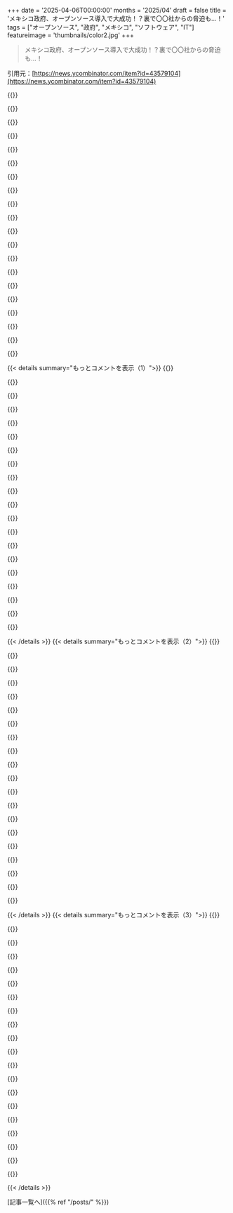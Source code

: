 +++
date = '2025-04-06T00:00:00'
months = '2025/04'
draft = false
title = 'メキシコ政府、オープンソース導入で大成功！？裏で〇〇社からの脅迫も…！'
tags = ["オープンソース", "政府", "メキシコ", "ソフトウェア", "IT"]
featureimage = 'thumbnails/color2.jpg'
+++

> メキシコ政府、オープンソース導入で大成功！？裏で〇〇社からの脅迫も…！

引用元：[https://news.ycombinator.com/item?id=43579104](https://news.ycombinator.com/item?id=43579104)

{{<matomeQuote body="この記事のここが面白かったなー。<br>＞González Waiteは、大手プロプライエタリソフトウェア企業は全部”いじめっ子”だって言ってた。メキシコがアメリカ製じゃない技術使ってるってんで、アメリカ大使館に呼び出されて脅されたらしいよ。でも、メキシコ政府はAmazonとかGoogleとかMicrosoftのソフトやサービスも使ってるって説明したら、脅しはなくなったんだって。いろんな会社がアメリカ政府を使って他国をいじめるけど、オープンソースに移行するプロジェクトにはライセンス監査で嫌がらせするんだって。うまく移行できた時はいつも”半年後に監査が入った”らしい。ちゃんと弁護士を立てて対策する必要があるね。オランダ政府の人も同じようなこと言ってたよ。新しいソフトウェアシステムが必要になると、Microsoftがコンサルタントを何人も”無料”で送り込んで、Microsoftのサービスへの移行を”手伝って”くれるんだって。" userName="huijzer" createdAt="2025-04-06T07:18:52" color="#ff5733">}}

{{<matomeQuote body="LiMux[1]（Linuxとミュンヘン）プロジェクトの話は面白いよね。ミュンヘンの地方政府は結構長い間使ってたんだけど、Microsoftがドイツ本社をミュンヘンに作ったんだ。そしたら、その本社とロビー活動のおかげで、LiMuxは”成功”した途端に新しい政府によって追い出されちゃったんだって。<br>[1] https://en.wikipedia.org/wiki/LiMux" userName="vollbrecht" createdAt="2025-04-06T10:26:11" color="">}}

{{<matomeQuote body="LiMuxの話はよく出るよねー。面白い話だし、実は俺もキャリアの初期にそこで働いてたから、何が問題で失敗したのか何度か書いたことあるんだよねー。[1]を読んでみて。<br>tl;dr: LiMuxは政治的な理由だけで失敗したわけじゃないんだよね（政治も大きな役割を果たしたし、Dieter Reiterのことは色々あって嫌いだけど、LiMuxもその一つ）。最初から失敗するように仕組まれてたんだよね、主に予算の関係で。<br>https://hn.algolia.com/?dateRange=all&page=0&prefix=true&que..." userName="mschuster91" createdAt="2025-04-06T16:26:58" color="">}}

{{<matomeQuote body="いやいや、違うって。俺もそこで働いてたんだから。予算の問題はなかったよ。解任は政治的な理由からだよ。<br>問題はプロパガンダだったんだ。Dieter ReiterがITにたくさんお金を払わなきゃいけなくなって、LiMuxから離れたのを後悔してるって誰かに言ったって噂もあるくらいなんだから。" userName="deknos" createdAt="2025-04-07T12:55:45" color="#785bff">}}

{{<matomeQuote body="＞予算の問題はなかった。<br>設備の状況をどう判断するかによるんじゃない？俺の私物のPCの方が市のPCよりRAMが4倍もあったし…うちの学校のMuSiNのコンピュータは2012年までwin2k(!)で動いてたんだぜ？それが予算の問題じゃないって言うなら、他に何があるんだよ。<br>＞Dieter Reiterが何かを後悔してるって噂もある。<br>Reiterが何かを後悔するなんて、マジありえない。<br>まあ、また会えて（というか、読めて）嬉しいよ！" userName="mschuster91" createdAt="2025-04-07T14:17:52" color="">}}

{{<matomeQuote body="まあ、コンピュータの性能はめっちゃ良くはなかったけど、ほとんどのタスクには十分だったよ。<br>それにmusinはミュンヘン市じゃないし、連邦政府の管轄だよ。<br>＞また会えて（というか、読めて）嬉しいよ！<br>こちらこそ！元気にしてる？" userName="deknos" createdAt="2025-04-07T15:36:42" color="">}}

{{<matomeQuote body="マジで！メールアドレス教えてくれない？また連絡取りたいし。" userName="mschuster91" createdAt="2025-04-07T19:59:50" color="">}}

{{<matomeQuote body="スイスにある昔ながらの製造会社で働いてたんだけど、工場のセンサー用のIoTプラットフォームを自社で作ろうとしたんだよね。Microsoftに相談したら、ゴミみたいなもんしかなかったから、自分たちでやることにしたんだ。そしたら後で、MicrosoftのCEOがその会社のCEOに電話してきて、なんでMicrosoftの製品を使わないんだって毎日言われるようになったんだよね。ただの民間企業なのに、しかも大口顧客でもないのに、CEOを営業電話に巻き込むなんてありえない。それで、Microsoftってマジで腐ってるなって思ったんだ。" userName="calewis" createdAt="2025-04-06T10:36:34" color="#ff33a1">}}

{{<matomeQuote body="CERN（同じくスイスにある）も数年前にMicrosoftから乗り換えようと頑張ったんだよね。Microsoftがめっちゃ高いお金を請求し始めたから。何人か担当者を立てて、バックエンドのサービスをいくつか切り替えたんだ。そしたら、オープンソースのものがめっちゃうまく動いたんだって！<br>でも1年後くらいに、Microsoft製品をめっちゃ使うようになったんだよね（新しいIT責任者が入った直後）。ITの人に聞いても理由がわからなかったけど、Microsoftに戻るのが良いって思ってる人はいなかったみたい。<br>詳しくはここを見て<br>https://news.ycombinator.com/item?id=41717607" userName="dguest" createdAt="2025-04-06T16:18:38" color="#ff5c5c">}}

{{<matomeQuote body="俺が素人っぽいソフトウェアの仕事で高エネルギー物理学に関わってた頃、CERNはお気に入りのHypernewsシステムからMicrosoft Sharepointベースのものに切り替えたんだ。なんでそんなことするのか誰も理解できなかったし、新しいシステムは嫌われてたよ。<br>Hypernewsは計画よりずっと遅れて2021年にようやく停止したみたいだけど、ちゃんとやったんだね。" userName="ahartmetz" createdAt="2025-04-06T18:12:17" color="">}}

{{<matomeQuote body="最近Discourse[1]に移行するのよく見るね。研究開発の現場って、3～5年くらいのプロジェクトごとに人が入れ替わるから、新しいインフラを導入するの難しいんだよね。みんな、ソフトとか実験設備が使えなくなるまで使い続ける感じ。[1]: https://www.discourse.org/" userName="dguest" createdAt="2025-04-07T08:52:38" color="">}}

{{<matomeQuote body="Scientific Linuxっていう、CentOSみたいなRHELの派生OSも公開してたんだね。" userName="anthk" createdAt="2025-04-06T16:43:04" color="">}}

{{<matomeQuote body="CERNの実験とかIT部門は、オープンソースにめっちゃ貢献してるよ。何千人もの研究者が関わってて、いろんな機関から資金が出てるから、ライセンス料とかマジ無理ゲー。Scientific Linuxはもう終わっちゃったけどね。CERNの面白い技術はLinuxとオープンソースなのに、ITインフラは古いMSのサービスとWindowsなんだよね。" userName="dguest" createdAt="2025-04-06T17:40:12" color="#785bff">}}

{{<matomeQuote body="2003年くらいからそうだったよ。Linux使ってたのは加速器のインフラくらいで、みんなWindowsかOS X使ってた。IT部門はLinuxワークステーションのサポートはゼロだったし。CERNの研究者の多くはLinuxを直接使ってないからね。IT部門はLinuxハードウェアをサポートしたくないし、OEMもLinuxパソコン売りたがらないし。" userName="pjmlp" createdAt="2025-04-07T07:42:51" color="">}}

{{<matomeQuote body="Linuxへの移行がゆっくり進んでるの面白いね。うちの実験（研究者数千人）だと、論文は全部LaTeXで書いて、Linux環境でビルドしないと投稿できないんだ。開発はLinuxのクラスターにsshするか、LinuxのVMを使うか、Linuxのパソコン使うかのどれか。エンジニアとかはWindows依存のFPGA設計ソフトとかLabViewとか使ってるけど。" userName="dguest" createdAt="2025-04-07T08:12:07" color="#38d3d3">}}

{{<matomeQuote body="＞MSと話したけど、<br>ロックインさせて継続的な収入を確保しようとしてるだけで、あんたの問題を公平かつ費用対効果の高い方法で解決しようとしてないよ。" userName="noisy_boy" createdAt="2025-04-06T12:09:00" color="#785bff">}}

{{<matomeQuote body="DellがWebObjectsをオンラインストアに使ってた時、Microsoftがライセンス契約で脅したのが良い例だよね。" userName="WillAdams" createdAt="2025-04-06T15:14:48" color="">}}

{{<matomeQuote body="小さい会社が重要なのは、プロプライエタリじゃない技術への移行が簡単で成功しやすいから。同じ市場の小さい会社が成功すれば、大きい会社も注目するかもね。" userName="speed_spread" createdAt="2025-04-06T13:27:06" color="">}}

{{<matomeQuote body="マジそれ。スタートアップが存在する理由だよね。小さい組織の方が新しいことやりやすいし。" userName="sitkack" createdAt="2025-04-06T15:17:02" color="#ff33a1">}}

{{<matomeQuote body="ドキュメンタリーの”The Microsoft Dilemma - Europe as a software colony”がおすすめ。Microsoftが政府の腐敗した部署をターゲットにして、脅迫とかで操ってるのがわかるよ。政府関係者になりすまして、プロジェクトの決定に影響を与えてるんだって。https://m.youtube.com/watch?v=duaYLW7LQvg" userName="cookiengineer" createdAt="2025-04-07T11:02:05" color="#ff5733">}}

{{< details summary="もっとコメントを表示（1）">}}
{{<matomeQuote body="大手OEMとかOSベンダーは普通にBSDsとかLinuxディストリビューション使ってるのに、30年前と変わらずリバースエンジニアリングでハードウェアサポートしてるんだよねー。一般人が近所のショッピングモールで買えるLinuxデスクトップPCって言ったらAndroidとかChromeOSデバイスしかないし、周辺機器のサポートも同じ感じ。" userName="pjmlp" createdAt="2025-04-06T08:23:55" color="">}}

{{<matomeQuote body="政府がLinux readyなハードウェアをまとめて注文すればいいじゃん。それに30年前なら一般人でもDOS使えてたんだから、官僚的な作業ならそれで十分でしょ。今でも2週間くらいトレーニングすればできるようになるって。" userName="cbmask" createdAt="2025-04-06T13:21:33" color="">}}

{{<matomeQuote body="＞30年前の”一般人”はDOS使えてたって言うけど…<br>ここ10～15年でPCが普及したから、アプリストアからアプリをダウンロードしたり、Webページを見るくらいしかできない世代もいるんだよね。DOS使ってた頃とは全然違うよ。" userName="motorest" createdAt="2025-04-06T15:41:55" color="#45d325">}}

{{<matomeQuote body="まさか、今の人たちが昔よりバカだって言うんじゃないよね？学べるでしょ。" userName="redeeman" createdAt="2025-04-06T21:48:48" color="">}}

{{<matomeQuote body="＞頭が悪いって言うんじゃないなら学べるはずって言うけど…<br>PCを使ってる人の割合が昔よりずっと多いし、UXデザインのおかげで”学習”しなくても使えるようになってるんだよ。普通の人がターミナル開いてコマンド入力する気になると思う？ソフトウェアエンジニアでさえ仕事終わったらPC触りたくない人もいるのに、興味もないことを”学べ”って言うの？" userName="motorest" createdAt="2025-04-07T04:49:54" color="#785bff">}}

{{<matomeQuote body="スマホを取り上げれば、できるようになるよ。" userName="sudahtigabulan" createdAt="2025-04-07T01:31:25" color="">}}

{{<matomeQuote body="うちのDMVとかTSAは緑色のターミナル使ってるけど、順番に入力する以上の複雑な作業は無理だと思うなー。q4osみたいな安定したGUIなら使えるかも。政府の仕事を見てると、グループウェアとかチャットシステムはマジで効果あるよ。" userName="WorldPeas" createdAt="2025-04-06T15:43:42" color="">}}

{{<matomeQuote body="80年代とか90年代初めにPC使ってた人は、全然”一般人”じゃなかったって。" userName="zzzeek" createdAt="2025-04-06T21:50:50" color="">}}

{{<matomeQuote body="normieはただのネットスラングで、普通の人のことだよ。" userName="rikafurude21" createdAt="2025-04-06T13:37:40" color="">}}

{{<matomeQuote body="それな。" userName="pjmlp" createdAt="2025-04-06T09:43:57" color="">}}

{{<matomeQuote body="普通って言われるくらい、別に悪口じゃないっしょ。" userName="HPsquared" createdAt="2025-04-06T17:52:54" color="">}}

{{<matomeQuote body="確かに、それならマグルって呼ぼうぜ。「そのネタわかる俺かっけー」っていうエリート主義と、作中の魔法使いのエリート主義がダブルで楽しめるし。/s" userName="cheschire" createdAt="2025-04-06T15:36:23" color="">}}

{{<matomeQuote body="マジでこれらの会社はクソみたいなイジメっ子だよ。取締役会とか、CEOとか、知事とか、上院議員とか、市長とか、監査法人とか、どこにでも訴えかけるからな。友達を罰して敵を持ち上げるんだぜ。<br>CIOとかCTOの重要な仕事は、主要なサプライヤーとの関係を維持すること。特にSaaS/IaaSだと、会社の価値は会社がでっち上げたクソみたいなチャーン指標で決まるからね。200万ドルの取引が、Sales VPのボーナスにめっちゃ影響することもあるんだわ。昔のソフトウェア業界よりも、もっと違うタイプのアホにならないと、こういう連中をコントロールできない。" userName="Spooky23" createdAt="2025-04-06T17:34:47" color="#ff5c5c">}}

{{<matomeQuote body="経済ネットワーク理論：<br>＞ソフトウェア業界を研究した経済学者は、ソフトウェアビジネスの価値は、顧客が競合他社に乗り換える際の総コストとほぼ同じであると結論付けた。どちらも、顧客からソフトウェアベンダーへの将来の支払いの正味現在価値に等しい。つまり、成熟市場の既存企業、例えばMicrosoftのOffice製品は、顧客をより強固に囲い込む方法を見つけ出すことができれば、市場よりも速く成長できるということだ。この理論にはいくつかの条件があるが、基本的な考え方はソフトウェア業界の幹部にはよく知られている。これが、Bill Gが「当初は音楽について考えていたが、メールやドキュメントの方がはるかに面白い分野だと気づいた」とコメントした理由だ。”" userName="looofooo0" createdAt="2025-04-06T07:30:44" color="#785bff">}}

{{<matomeQuote body="おおー、リンクある？それ興味深いな…<br>あと、開発者としての俺の学習投資はコードの方が多いから、乗り換えやすいってことにも気づいた。" userName="lifeisstillgood" createdAt="2025-04-06T08:25:56" color="">}}

{{<matomeQuote body="https://www.cl.cam.ac.uk/archive/rja14/tcpa-faq.html<br>ここと、https://www.researchgate.net/publication/200167344_Informati... のアイデアから引用。" userName="looofooo0" createdAt="2025-04-06T13:04:32" color="#38d3d3">}}

{{<matomeQuote body="ちょっと話がそれるけど、Ross Andersonの記事を見て思い出したんだけど…<br>https://www.lightbluetouchpaper.org/ って、もう永久に見れないの？それとも一時的なダウン？" userName="masfuerte" createdAt="2025-04-06T15:33:16" color="">}}

{{<matomeQuote body="彼は亡くなったけど、light blue touchpaperのウェブサイトはまだ見れるよ。ケンブリッジ大学のセキュリティグループの共同ブログだから、たぶん続くと思う。" userName="ajb" createdAt="2025-04-06T20:49:00" color="">}}

{{<matomeQuote body="記事で「no brainer（考えるまでもない）」って言ってるけど、ITの決定にはめっちゃ頭使う必要があるって説明してるやん。ライセンス料は確かに要素の一つだけど、それだけじゃないし、多くの場合、一番重要なコストじゃないんだよね。PostgreSQLみたいに、Oracleが高くて、触る人が少ない場合は効果あるかも。OracleとPostgreSQLの基本は似てるし。でも、研修とかサポートのコストがライセンス料を上回ることもある。WindowsとExcel使える人が多いけど、Linux DesktopとLibre Officeの研修が必要なら、タダのものが高くつくって話。OSSがバックエンドで成功してるのは偶然じゃないよ。OSSの成功は、ライセンス料だけじゃなくて、全部考慮して適切な製品を適切な場所に置くこと。あと、汚職は関係ない。腐敗した役人や企業は、どんなライセンスでも腐敗する。" userName="bruce511" createdAt="2025-04-06T06:44:00" color="#785bff">}}

{{<matomeQuote body="研修もBig Techの収入源だよね。リセラーとかパートナーにとってボーナスだし、エコシステムを繋ぎとめる。資格が2年くらいで期限切れになるのも、Big Techが儲ける仕組み。Microsoftの技術者は、資格を変えると経験が無意味になるから、Microsoftのエコシステムから抜け出せない人が多い。みんなが毎年エコシステムを変えられるわけじゃないし、オープンソースに移行しにくい。Microsoftが売れるのは、顧客が適切な製品を選んでるからじゃない。自分のキャリアのために良い取引をしようとしてる人が多いから。OracleとかMicrosoftは、その点を最適化してる。製品がダメなら無理だけどね。" userName="Lutger" createdAt="2025-04-06T11:51:43" color="">}}


{{< /details >}}
{{< details summary="もっとコメントを表示（2）">}}
{{<matomeQuote body="大企業だと、ソフトの「Xの研修を受けた」ってのは、仕事の能力と関係ない魔法みたいなもん。エンドユーザーが「Xの研修を受けてない」って言うのは、Xを使いたくないか、Xに関する仕事を受けたくないって意味。「研修」はお金を使ったってアリバイ作り。責任は会社から従業員に移る。MSOfficeみたいに、採用契約に「使える」って書けるツールは、会社がお金を使わずに言い訳できる。研修はネットワーキングイベントみたいなもんで、マニュアル読んだりYouTube見たりした方が学べる。たまに、ちゃんと教えられる人もいるけど。" userName="hyperman1" createdAt="2025-04-06T14:30:05" color="">}}

{{<matomeQuote body="＞エンドユーザーが「Xの研修を受けてない」って言うのは、Xを使いたくないか、Xに関する仕事を受けたくないって意味。”<br>IT業界ではよくあることだよね。俺らは継続学習が普通だけど、他の人にとっては嫌なこと。普通の事務員は新しいことを学びたくないんだよ。いつもと同じものを使って、同じ仕事量をこなしたい。WindowsからmacOSに変えようとしただけで、反乱が起きた組織もあった。研修じゃ解決しない。学びたい気持ちがないんだもん。それがオープンソース採用の壁。バックエンドは簡単だけど、ユーザーが乗り気じゃないと、フロントエンドは生産性が上がらない。" userName="thewebguyd" createdAt="2025-04-06T15:57:58" color="#45d325">}}

{{<matomeQuote body="俺だって新しいことなんて学びたくないけど、仕事続けたいなら仕方ないじゃん。" userName="tsss" createdAt="2025-04-06T17:26:18" color="">}}

{{<matomeQuote body="＞Big tools like MSOffice have the ability to be put in hiring contracts: Everyone is assumed to know how to use it, so the company is allowed to deny the no training excuse without spending money.”<br>金融とか保険業界で働いたことない人は、Excelの使い方を知らないと思うよ（WordとかPowerPointもそうかも）。Excelの本はクソみたいなのばっかり。例えば、Joel Spolskyの「You Suck at Excel」を見てみ。Excelを本当に理解するのは、現代のC++を理解するのと同じくらい大変。" userName="aleph_minus_one" createdAt="2025-04-06T22:49:54" color="">}}

{{<matomeQuote body="MSがMA Officeのリボンみたいに変更すると、また研修が必要になるんだよね。OSとかOfficeのこと知らない人が多いから、会社の使い方とか特別なプログラムのために研修しなきゃいけない。MSは便利そうに見えるけど、そうじゃない。大企業だと、アップデートのたびに問題が起きる。TeamsのUIが頻繁に変わって、質問が増える。だから、研修コストはそんなに変わらないと思う。" userName="croes" createdAt="2025-04-06T09:24:34" color="">}}

{{<matomeQuote body="Big Corpより地元のオープンソースの人に依頼した方が経済的だよ。Big Corpは長期的に見ると信用できないし、顧客じゃなくて利益とか3文字の機関しか見てない。" userName="nyclounge" createdAt="2025-04-06T11:14:22" color="">}}

{{<matomeQuote body="やっぱり新しいリボンは嫌い。" userName="sanex" createdAt="2025-04-06T17:58:02" color="">}}

{{<matomeQuote body="第三に、技術の切り替えには大きなコストがかかることが多く、それがロックインにつながります。そのような市場は、たとえ（互換性のない）競合他社が非常に安価に生産できる場合でも、非常に有利なままです。実際、ネットワーク経済理論の主な結果の1つは、顧客ベースの正味現在価値は、競合他社にビジネスを切り替える総コストに等しくなければならないということです[19]。" userName="looofooo0" createdAt="2025-04-06T07:27:28" color="">}}

{{<matomeQuote body="ユーザーをトレーニングする必要があるって言うけど…企業がインターフェースを頻繁に変えるから、ヘビーユーザーでも混乱するんだよね。なんでかって？デザイナーが何かやったってことをアピールしたいからじゃないの？" userName="rvba" createdAt="2025-04-06T08:50:58" color="">}}

{{<matomeQuote body="＞ユーザーをトレーニングする必要があるって言うけど…企業がインターフェースを変えすぎて、ヘビーユーザーでも混乱する”って意見は現実的じゃないと思うな。Windows 11はWindows 7の頃から大きく変わってないし、Windows 10からWindows 11への移行もスムーズだったじゃん。macOSみたいな囲い込み型のOSはもっとそうだし。Linuxのウィンドウマネージャーは、ちょっといじっただけで大きく変わっちゃうし、ディストリビューションも細分化されすぎてるし、カスタマイズも多いし。" userName="motorest" createdAt="2025-04-06T15:47:23" color="">}}

{{<matomeQuote body="Windowsがタスクバーを“効率化”したせいで、アイコンが11個しか表示できなくなったんだよね。俺の経験だと、オフィスワークでは20～30個のウィンドウを開いて、頻繁に切り替える必要があるんだよ。これじゃ生産性が落ちるって。外部プログラムで変更しようとしても、会社のPCじゃ無理だし。" userName="rvba" createdAt="2025-04-07T09:27:10" color="#ff5733">}}

{{<matomeQuote body="汚職は本質じゃないよ。汚職する役人や企業は、ソフトウェアのライセンスに関係なく汚職するんだから。汚職ってことは、誰かが賄賂を払えるくらい儲かってるってこと。つまり、品質の低いものを高く売ってる人が有利になるってことだね。" userName="cjfd" createdAt="2025-04-06T09:27:01" color="">}}

{{<matomeQuote body="そうじゃないよ。企業は自分のお金で賄賂を払うんじゃなくて、売上から払うんだよ。「この政府の契約をくれれば、n%をバックしますよ」ってこと。n%は“妥当”な金額じゃないと意味がない。契約を取る前に賄賂を払う必要がある場合は、資金力がある方が有利だね。" userName="bruce511" createdAt="2025-04-06T11:30:07" color="">}}

{{<matomeQuote body="balance-of-payments-constrained growthを調べてみて。発展途上国では、ドルや輸入に気を付けないとね。現地の労働力は安くて豊富なんだから。問題は、全部できるかどうか。もしできるなら、ドルを節約できるし、スキルも身につく。できないなら、輸入するしかないけどね。" userName="Ericson2314" createdAt="2025-04-07T00:44:55" color="#ff5733">}}

{{<matomeQuote body="「no brainer」って言ってるけど、実は頭を使う必要があるって説明してるじゃん。このフレーズの構造は[[no brain]er]だよ。https://en.wiktionary.org/wiki/-er の7/8番目の意味を見て。" userName="thaumasiotes" createdAt="2025-04-06T07:10:16" color="">}}

{{<matomeQuote body="その通り、それが記事のポイント。「オープンソースは“no-brainer”のように思えるけど、政府は色々な理由でFOSSを使うのを嫌がるんだよね」って書いてある。" userName="spit2wind" createdAt="2025-04-06T09:05:20" color="#785bff">}}

{{<matomeQuote body="OPで言ってるように責任問題はマジでかいよね。OracleでDBMSがぶっ壊れるバグ見つけたら、チケット切ればSLAに基づいてOracleが直してくれる（か、少なくとも回避策をくれる）。Postgresの開発者はライセンスに書いてある通り、メンテナンスとかサポートとかアップデートとか改善とか修正とか、マジで義務ないからね。だから、3つの選択肢しかないわけよ。<br>①各省庁にPostgresのエキスパート雇う→効率悪すぎ。<br>②政府全体をサポートする機関作る→官僚主義で効率悪くなる可能性大。<br>③Postgresのサポートを企業に売って稼ぐ業者作る→高くふっかけてくるリスクあり。" userName="orthoxerox" createdAt="2025-04-06T09:05:01" color="">}}

{{<matomeQuote body="Oracleにバグ直させたことあるぜ。マジでかい組織で、Oracleにめっちゃ金払ってるところでね。何が悪いか、どう直せばいいか全部説明したのに、バグの存在自体を認めなかったんだぜ（その時、他の会社が使ってた微妙な回避策を引用してね）。で、俺の言うこと無視して、直ってない直し方したんだ。そんで、直ったんだけど、正式なサービスパックになるまで使わせてもらえなかった。<br>全部終わるまで何ヶ月もかかったし、契約書読みまくったし、朝3時に電話に出たり、根気強くOracleを宿題が2週間遅れてる学生みたいに扱ったりさ。その後、組織のOracle担当はみんな俺のことめっちゃ褒めてたぜ。Oracleのサービスから使えるパッチを引き出した最初の人間だからな。結果が欲しいならPostgres、誰かを責めたいならOracleだね。" userName="hyperman1" createdAt="2025-04-06T13:13:17" color="#ff5733">}}

{{<matomeQuote body="＞結果が欲しいならPostgres、誰かを責めたいならOracle”<br>Oracleに修正提案を2回もしたのに、サンキューもなし。回避策を見つけなきゃいけないことが数えきれないほどあったし、サポートと協力して問題を解決するために膨大な時間を費やした。Oracleのソフトウェアにはマジで敬意を払えない。頭痛しかしない。Oracleだけを責めるわけにもいかないんだよな。組織を動かし続けなきゃいけないから。マジでOracleを排除したい。" userName="forinti" createdAt="2025-04-06T17:08:30" color="#ff33a1">}}

{{<matomeQuote body="＞結果が欲しいならPostgres、誰かを責めたいならOracle”<br>大企業の官僚主義では、誰かを責められるってのが重要なんだよね。「できることは全部やった。あとはOracle次第」って上司に言えれば、自分の責任を限定できる。「自分たちで直す必要があって、まだ問題解決できてません」っていうのとは大違い。" userName="thewebguyd" createdAt="2025-04-06T16:02:32" color="">}}


{{< /details >}}
{{< details summary="もっとコメントを表示（3）">}}
{{<matomeQuote body="＞チケット切ればSLAに基づいてOracleが直してくれる（か、少なくとも回避策をくれる）”<br>それで、ちゃんと、それなりの時間で、それなりの助けを得られたことある？それ実現するために、会社側はどれだけの投資をした？DBAチームでは、それがミームになってたよ。" userName="szszrk" createdAt="2025-04-06T10:00:08" color="">}}

{{<matomeQuote body="Oracleが直してくれるってことは、上司に「ベストを尽くしてる。あとはOracle次第」って言えるってことでもあるんだよね。問題を解決することだけじゃなくて、自分のキャリアを守ることでもある。「IBMを買ってクビになったやつはいない」って言うじゃん。" userName="ripe" createdAt="2025-04-06T12:29:09" color="#ff5c5c">}}

{{<matomeQuote body="それ、めっちゃ典型的なメカニズムだよね。悲しいけど。本題に戻ると、年間数百万ドルの予算をサポートに投資しても、言い訳しかもらえないってこと。人は高いけど、”oracle並み”に高くはない。それに、オープンソースデータベースのサポートを売ってる小さい会社もたくさんあるし、シニアな人材を雇いたくないならね。" userName="szszrk" createdAt="2025-04-06T12:38:39" color="">}}

{{<matomeQuote body="CEOがOracleに乗り換えるときに聞かされる曖昧な約束よりも、現実は遥かに重要じゃない？" userName="zdragnar" createdAt="2025-04-06T11:12:58" color="">}}

{{<matomeQuote body="ええ、変なORA-600が出たときには、それなりに迅速な対応を受けました（Oracleのエンジニアが現場に来て診断して修正）。でも、そうですね、このデータベースを動かしてたのは80コアのPOWERマシンでした。" userName="orthoxerox" createdAt="2025-04-06T11:10:47" color="">}}

{{<matomeQuote body="＞他の官僚機構と同じようにね<br>官僚主義と魔法みたいな効率化ってわけじゃないんだよね。どんな大企業でも同じ問題があると思うよ。実際には、あなたが言うほど悪くないと思うな。株主に金を送る代わりに、サポートを提供することに重点を置く機関を持つことは、他の種類の非効率性も制限するし。<br>＞また、サービスに対して可能な限り最高の価格を請求し始めるリスクがある<br>まさに今、政府が単一のプロバイダー（Microsoft、Oracle、SAPなど）に縛られ、依存している状況なんだよね。この解決策は、市場を開放することで競争の機会を生み出すことになるし、独占である必要はないんだ。" userName="kergonath" createdAt="2025-04-06T10:14:26" color="">}}

{{<matomeQuote body="＞また、サービスに対して可能な限り最高の価格を請求し始めるリスクがある<br>じゃあ、別の商用サービスプロバイダーに切り替えれば問題解決じゃん。ソフトウェアはオープンソースだし、彼らは君を略奪的な契約で縛り付けることはできないよ。最悪の場合、いつでも自分でフォークすることを選択できるし。" userName="crote" createdAt="2025-04-06T12:51:20" color="#38d3d3">}}

{{<matomeQuote body="“政府機関を一つ作って、政府の他の部分をサポートする。他の官僚機構と同様に、簡単に効率を失う可能性がある”。効率性の頂点として知られている巨大企業とは対照的に…" userName="kristofferg" createdAt="2025-04-06T11:51:28" color="">}}

{{<matomeQuote body="Postgresのサポートサービスを提供している既存のプロバイダーを雇うっていうのもあるよね。Postgresにはこれらのプロバイダーの大きなリストがあるよ。[0]<br>従来の独占的なサポートモデルと比較して、実際にどれだけうまく機能するかコメントできないけど、少なくとも原則的には解決策はあると思うな。<br>[0] https://www.postgresql.org/support/professional_support/" userName="MaxBarraclough" createdAt="2025-04-06T10:20:01" color="#ff33a1">}}

{{<matomeQuote body="少なくとも選択の自由があるから、良いプロバイダーが見つからなくても、別のプロバイダーがニーズを満たせるかどうかを確認できるよね。Oracleのサポートがイマイチなら、他に選択肢がないもんね。" userName="joseda-hg" createdAt="2025-04-07T14:54:10" color="#ff5c5c">}}

{{<matomeQuote body="＞少なくとも選択の自由があるから、良いプロバイダーが見つからなくても、別のプロバイダーがニーズを満たせるかどうかを確認できるよね<br>まともなプロバイダーが存在すると仮定すれば、それは利点だよね。" userName="MaxBarraclough" createdAt="2025-04-07T20:54:21" color="">}}

{{<matomeQuote body="＞プロジェクトの別の部分は、OracleからPostgreSQLに移行することだった。その変更により、会社から様々な脅威と脅迫があったとGonzález Waite氏は語った。“彼らは私に、国のパスポートシステム全体が崩壊するだろう”と言い、メキシコが誰も出入りさせることができなくなるのは彼のせいだろうと言った。“どうなったと思う？そんなことは起こらなかった”<br>Larry Ellison、相変わらずだね。彼らの入札が成功した場合、彼らがTikTokをどのように台無しにするかを見るのは興味深いね。" userName="firejake308" createdAt="2025-04-06T19:55:09" color="#38d3d3">}}

{{<matomeQuote body="ゴキブリは最も回復力のある種の一つだよね。それらのいくつかは火にさえ抵抗力があり、酸素なしで数分間生き残ることができるし。" userName="grg0" createdAt="2025-04-06T22:07:23" color="">}}

{{<matomeQuote body="人間も酸素なしで数分間生き残ることができるよ。" userName="sokoloff" createdAt="2025-04-06T23:37:15" color="">}}

{{<matomeQuote body="今の時点では、すべての政府がオープンソースの財団に資金を提供して、重要なオープンソースソフトウェアを維持するために、財団が良いプログラミングの才能を訓練し、維持できるようにする必要があると思うな。政府機関だけでなく国民にとっても、長期的にはより良い役に立つと思うし。" userName="pritambarhate" createdAt="2025-04-06T15:09:12" color="#ff33a1">}}

{{<matomeQuote body="もしこんな感じで進めるなら、悪意のある政権がこれらの組織への資金を突然打ち切って、組織が資金繰りに苦労するっていう、めっちゃ目立つ脆弱性があるんじゃない？" userName="NewJazz" createdAt="2025-04-07T03:39:18" color="">}}

{{<matomeQuote body="それって、一番の問題は憲法にあるってことにならない？" userName="r14c" createdAt="2025-04-07T18:13:07" color="">}}

{{<matomeQuote body="それって、強制力のないただの紙切れってこと？" userName="NewJazz" createdAt="2025-04-07T18:23:08" color="">}}

{{<matomeQuote body="憲法が表してる合意のことだよ。分かりにくかった？" userName="r14c" createdAt="2025-04-07T22:15:17" color="">}}

{{<matomeQuote body="この記事、読んでて気持ちよかったし、希望が持てたよ。伝統的な企業でもopen sourceが徐々に普及してきてると思う。ただ、最近はクラウドコンピューティングとか人工知能への関心が高まって、ソフトウェアの契約が企業の外部に出されることが多くなった気がする。企業が自分たちのデータベースとかモデルを管理しなくなると、open sourceへの移行はもっと難しくなるかもね。" userName="wjholden" createdAt="2025-04-06T06:06:50" color="#38d3d3">}}


{{< /details >}}


[記事一覧へ]({{% ref "/posts/" %}})
